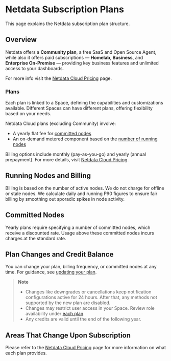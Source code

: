 # Netdata Subscription Plans

This page explains the Netdata subscription plan structure.

## Overview

Netdata offers a **Community plan**, a free SaaS and Open Source Agent, while also it offers paid subscriptions — **Homelab**, **Business**, and **Enterprise On-Premise** — providing key business features and unlimited access to your dashboards.

For more info visit the [Netdata Cloud Pricing](https://netdata.cloud/pricing) page.

### Plans

Each plan is linked to a Space, defining the capabilities and customizations available. Different Spaces can have different plans, offering flexibility based on your needs.

Netdata Cloud plans (excluding Community) involve:

- A yearly flat fee for [committed nodes](#committed-nodes)
- An on-demand metered component based on the [number of running nodes](#running-nodes-and-billing)

Billing options include monthly (pay-as-you-go) and yearly (annual prepayment). For more details, visit [Netdata Cloud Pricing](https://netdata.cloud/pricing).

## Running Nodes and Billing

Billing is based on the number of active nodes. We do not charge for offline or stale nodes. We calculate daily and running P90 figures to ensure fair billing by smoothing out sporadic spikes in node activity.

## Committed Nodes

Yearly plans require specifying a number of committed nodes, which receive a discounted rate. Usage above these committed nodes incurs charges at the standard rate.

## Plan Changes and Credit Balance

You can change your plan, billing frequency, or committed nodes at any time. For guidance, see [updating your plan](/docs/netdata-cloud/view-plan-and-billing.md#update-a-subscription-plan).

> **Note**
>
> - Changes like downgrades or cancellations keep notification configurations active for 24 hours. After that, any methods not supported by the new plan are disabled.
> - Changes may restrict user access in your Space. Review role availability under [each plan](#areas-that-change-upon-subscription).
> - Any credits are valid until the end of the following year.

## Areas That Change Upon Subscription

Please refer to the [Netdata Cloud Pricing](https://netdata.cloud/pricing) page for more information on what each plan provides.
